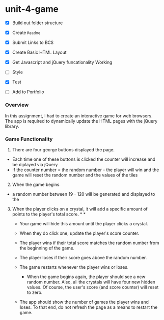 # unit-4-game
- [x] Build out folder structure
- [x] Create `Readme`
- [x] Submit Links to BCS
- [x] Create Basic HTML Layout
- [x] Get Javascript and jQuery funcationality Working
- [ ] Style
- [x] Test
- [ ] Add to Portfolio


### Overview

In this assignment, I had to create an interactive game for web browsers. The app is required to  dynamically update the HTML pages with the jQuery library.


### Game Functionality


1. There are four george buttons displayed the page.
  * Each time one of these buttons is clicked the counter will increase and be diplayed via jQuery
  * If the counter number = the random number - the player will win and the game will reset the random number   and the values of the tiles

2. When the game begins
  * a random number between 19 - 120 will be generated and displayed to the 


3. When the player clicks on a crystal, it will add a specific amount of points to the player's total score. 
      * 
      * 
     * Your game will hide this amount until the player clicks a crystal.
     * When they do click one, update the player's score counter.

   * The player wins if their total score matches the random number from the beginning of the game.

   * The player loses if their score goes above the random number.

   * The game restarts whenever the player wins or loses.

     * When the game begins again, the player should see a new random number. Also, all the crystals will have four new hidden values. Of course, the user's score (and score counter) will reset to zero.

   * The app should show the number of games the player wins and loses. To that end, do not refresh the page as a means to restart the game.


